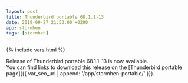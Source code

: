 ```yaml
---
layout: post
title: Thunderbird portable 68.1.1-13
date: 2019-09-27 21:53:00 +0200
app: stormhen
tags: [stormhen]
---
```

{% include vars.html %}

Release of Thunderbird portable 68.1.1-13 is now available.<br />
You can find links to download this release on the [Thunderbird portable page]({{ var_seo_url | append: '/app/stormhen-portable/' }}).